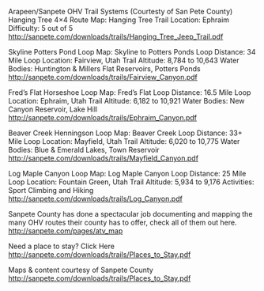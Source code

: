 Arapeen/Sanpete OHV Trail Systems (Courtesty of San Pete County)
Hanging Tree 4×4 Route
Map: Hanging Tree Trail 
Location: Ephraim
Difficulty: 5 out of 5
http://sanpete.com/downloads/trails/Hanging_Tree_Jeep_Trail.pdf

Skyline Potters Pond Loop
Map: Skyline to Potters Ponds Loop
Distance: 34 Mile Loop
Location: Fairview, Utah
Trail Altitude: 8,784 to 10,643
Water Bodies: Huntington & Millers Flat Reservoirs, Potters Ponds
http://sanpete.com/downloads/trails/Fairview_Canyon.pdf

Fred’s Flat Horseshoe Loop
Map: Fred’s Flat Loop
Distance: 16.5 Mile Loop
Location: Ephraim, Utah
Trail Altitude: 6,182 to 10,921
Water Bodies: New Canyon Reservoir, Lake Hill
http://sanpete.com/downloads/trails/Ephraim_Canyon.pdf

Beaver Creek Henningson Loop
Map: Beaver Creek Loop
Distance: 33+ Mile Loop
Location: Mayfield, Utah
Trail Altitude: 6,020 to 10,775
Water Bodies: Blue & Emerald Lakes, Town Reservoir
http://sanpete.com/downloads/trails/Mayfield_Canyon.pdf

Log Maple Canyon Loop
Map: Log Maple Canyon Loop
Distance: 25 Mile Loop
Location: Fountain Green, Utah
Trail Altitude: 5,934 to 9,176
Activities: Sport Climbing and Hiking
http://sanpete.com/downloads/trails/Log_Canyon.pdf

Sanpete County has done a spectacular job documenting and mapping the many OHV routes their county has to offer, check all of them out here.
http://sanpete.com/pages/atv_map

Need a place to stay? Click Here
http://sanpete.com/downloads/trails/Places_to_Stay.pdf

Maps & content courtesy of Sanpete County
http://sanpete.com/downloads/trails/Places_to_Stay.pdf